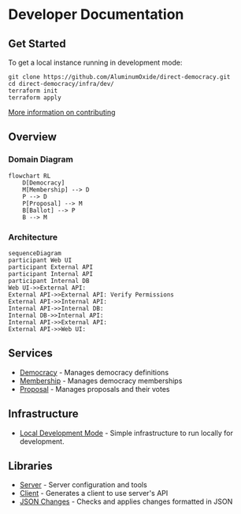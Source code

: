 # Developer Documentation


## Get Started
To get a local instance running in development mode:

```
git clone https://github.com/AluminumOxide/direct-democracy.git
cd direct-democracy/infra/dev/
terraform init
terraform apply
```
[More information on contributing](../CONTRIBUTING.md)

## Overview
### Domain Diagram
```mermaid
flowchart RL
    D[Democracy]
    M[Membership] --> D
    P --> D
    P[Proposal] --> M
    B[Ballot] --> P
    B --> M
```

### Architecture
```mermaid
sequenceDiagram
participant Web UI
participant External API
participant Internal API
participant Internal DB
Web UI->>External API: 
External API->>External API: Verify Permissions
External API->>Internal API: 
Internal API->>Internal DB: 
Internal DB->>Internal API: 
Internal API->>External API: 
External API->>Web UI: 
```

## Services
* [Democracy](../services/api-democracy/) - Manages democracy definitions
* [Membership](../services/api-membership/) - Manages democracy memberships
* [Proposal](../services/api-proposal/) - Manages proposals and their votes

## Infrastructure
* [Local Development Mode](../infra/dev/) - Simple infrastructure to run locally for development.

## Libraries
* [Server](../libs/server/) - Server configuration and tools
* [Client](../libs/client) - Generates a client to use server's API
* [JSON Changes](../libs/json_changes) - Checks and applies changes formatted in JSON

